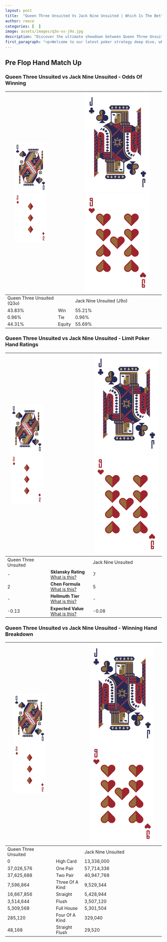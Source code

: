 ```yaml
---
layout: post
title:  "Queen Three Unsuited Vs Jack Nine Unsuited | Which Is The Better Hand In Poker? A Complete Guide"
author: reece
categories: [  ]
image: assets/images/q3o-vs-j9o.jpg
description: "Discover the ultimate showdown between Queen Three Unsuited and Jack Nine Unsuited in poker! Uncover the odds, strategies, and scenarios where one hand triumphs over the other. Get ready to up your poker game with this thrilling analysis."
first_paragraph: "<p>Welcome to our latest poker strategy deep dive, where we're pitting two distinct hands against each other in a high-stakes showdown: Queen Three Unsuited vs Jack Nine Unsuited.</p><p>In the dynamic world of poker, every decision counts, and knowing which hand holds the upper hand is key to your success at the table.</p><p>In this article, we'll dissect these two hands, explore the scenarios where one dominates the other, and equip you with the knowledge to make strategic choices that can tip the odds in your favor.</p><p>Get ready to unravel the intriguing dynamics of these poker hands and elevate your game to new heights.</p>"
---
```




[comment]: # (sp0)

## Pre Flop Hand Match Up

<div class="table hand-ratings" markdown="1"> 



### Queen Three Unsuited vs Jack Nine Unsuited - Odds Of Winning


    
| ![image info](assets/images/hand1/Q.png) ![image info](assets/images/hand1/3o.png) |  | ![image info](assets/images/hand2/J.png) ![image info](assets/images/hand2/9o.png) |
| -------- | -------- | -------- |
| Queen Three Unsuited (Q3o) |  | Jack Nine Unsuited (J9o) |
| 43.83% | Win | 55.21% |
| 0.96% | Tie | 0.96% |
| 44.31% | Equity | 55.69% |




[comment]: # (sp1)



### Queen Three Unsuited vs Jack Nine Unsuited - Limit Poker Hand Ratings


    
| ![image info](assets/images/hand1/Q.png) ![image info](assets/images/hand1/3o.png) |  | ![image info](assets/images/hand2/J.png) ![image info](assets/images/hand2/9o.png) |
| -------- | -------- | -------- |
| Queen Three Unsuited |  | Jack Nine Unsuited |
| - | **Sklansky Rating** [What is this?](/sklansky-rating-explained) | 7 |
| 2 | **Chen Formula** [What is this?](/chen-formula-explained) | 5 |
| - | **Hellmuth Tier** [What is this?](/Hellmuth-tier-explained) | - |
| -0.13 | **Expected Value** [What is this?](/expected-value-explained) | -0.08 |




[comment]: # (sp2)



### Queen Three Unsuited vs Jack Nine Unsuited - Winning Hand Breakdown


    
| ![image info](assets/images/hand1/Q.png) ![image info](assets/images/hand1/3o.png) |  | ![image info](assets/images/hand2/J.png) ![image info](assets/images/hand2/9o.png) |
| -------- | -------- | -------- |
| Queen Three Unsuited |  | Jack Nine Unsuited |
| 0 | High Card | 13,338,000 |
| 37,026,576 | One Pair | 57,714,336 |
| 37,625,688 | Two Pair | 40,947,768 |
| 7,596,864 | Three Of A Kind | 9,529,344 |
| 16,667,856 | Straight | 5,428,944 |
| 3,514,644 | Flush | 3,507,120 |
| 5,309,568 | Full House | 5,301,504 |
| 285,120 | Four Of A Kind | 329,040 |
| 48,168 | Straight Flush | 29,520 |




[comment]: # (sp3)



</div>

[comment]: # (sp4)



[comment]: # (sp5)

